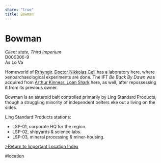 ```yaml
---
share: "true"
title: Bowman
---
```

# Bowman  
*Client state, Third Imperium*  
D000300-9  
As Lo Va  
  
Homeworld of [Rrhyngir](../Crew/Rrhyngir.md). [Doctor Nikkolas Cell](../Contacts/NikkolasCell.md) has a laboratory here, where xenoarchaeological experiments are done. The IFT *Be Back By Dawn* was acquired from [Arthur Kinnear, Loan Shark](../Contacts/ArthurKinnear.md) here, as well, after repossessing it from its previous owner.  
  
Bowman is an asteroid belt controlled primarily by Ling Standard Products, though a struggling minority of independent belters eke out a living on the sides.  
  
Ling Standard Products stations:  
* LSP-01, corporate HQ for the region.  
* LSP-02, shipyards & science labs.  
* LSP-03, mineral processing & miner-housing.  
  
[>Return to Important Location Index](../JumpLog.md#important-locations)  
  
#location